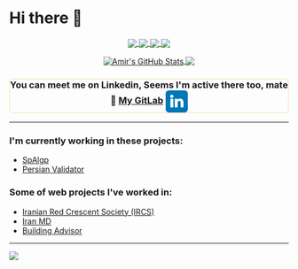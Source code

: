 <!-- 
<p align='center'>
   <a href="#">
      <img align="center" src="header.png"  width="1000px" />
   </a>
</p>
-->

# Hi there 👾

<p align='center'>
   <a href="https://linkedin.com/in/Amir-Shamsi">
      <img align="center" src="https://img.shields.io/badge/Linkedin-%230077B5.svg"  />
   </a>
   <a href="https://instagram.com/astro_emir">
      <img align="center" src="https://img.shields.io/badge/Instagram-%D14836.svg"  />
   </a>
   <a href="mailto:AmirShamsi.github@gmail.com">
      <img align="center" src="https://img.shields.io/badge/Gmail-D14836"  />
   </a>
   <a href="https://gitlab.com/Amir-Shamsi">
      <img align="center" src="https://img.shields.io/badge/Gitlab-%230077B5.svg"  />
   </a>
</p>

<p align='center'>
   <a href="#">
    <img align="center" src="https://github-readme-stats.vercel.app/api?username=Amir-Shamsi&show_icons=true&line_height=27&count_private=true1&theme=dracula" height=190.8              alt="Amir's GitHub Stats" />
   </a>
   <a href="#">
    <img align="center" src="https://github-readme-stats.vercel.app/api/top-langs/?username=amir-shamsi&layout=compact&theme=dracula&langs_count=8" height=190.8 />
   </a>
   
   <!--
   <img src="https://github-readme-streak-stats.herokuapp.com/?user=amir-shamsi&theme=black-ice&hide_border=true&stroke=0000&background=0D1117&ring=e05397&fire=e05397&currStreakLabel=e05397&bg_color=30,e96443,904e95&title_color=fff&text_color=fff"/>
   -->   
<p>
      <h3 align='center' style='border-radius: 6px;border: solid 0.5px wheat;'>You can meet me on Linkedin, Seems I'm active there too, mate 🙂 <a href="https://linkedin.com/in/Amir-Shamsi">My GitLab</a> <a href="https://linkedin.com/in/Amir-Shamsi"><img align="center" alt="Amir Shamsi's linkedin" width="40px"                       src="https://raw.githubusercontent.com/edent/SuperTinyIcons/099dc12b59179d07d534069bc8551718f786d91a/images/svg/linkedin.svg" />
         </a>
      </h3>
  </p>
</p>
<hr size="" width="" color=""></hr>

### I'm currently working in these projects:
* [SpAlgp](https://github.com/Amir-Shamsi/SpAlgo)
* [Persian Validator](https://github.com/Amir-Shamsi/)

### Some of web projects I've worked in:
* [Iranian Red Crescent Society (IRCS)](https://edu.khadem.ir/)
* [Iran MD](https://iranmd.ir/)
* [Building Advisor](https://buildingadvisor.ir/en/)

<hr size="" width="" color=""></hr>

![](https://activity-graph.herokuapp.com/graph?username=amir-shamsi&theme=xcode&color=ff809d&area=true&hide_border=true&custom_title=My%20Contribution%20Graph)
